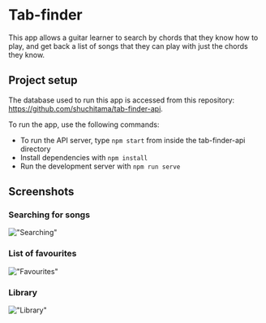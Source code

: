 # Tab-finder

This app allows a guitar learner to search by chords that they know how to play, and get back a list of songs that they can play with just the chords they know.

## Project setup

The database used to run this app is accessed from this repository: https://github.com/shuchitama/tab-finder-api.

To run the app, use the following commands:

- To run the API server, type `npm start` from inside the tab-finder-api directory
- Install dependencies with `npm install`
- Run the development server with `npm run serve`

## Screenshots

### Searching for songs

!["Searching"](https://github.com/shuchitama/tab-finder/blob/master/docs/search.gif?raw=true)

### List of favourites

!["Favourites"](https://github.com/shuchitama/tab-finder/blob/master/docs/favourites.png?raw=true)

### Library

!["Library"](https://github.com/shuchitama/tab-finder/blob/master/docs/library.png?raw=true)